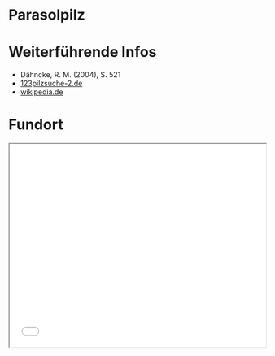 Parasolpilz
===

# Weiterführende Infos
- Dähncke, R. M. (2004), S. 521
- [123pilzsuche-2.de](https://www.123pilze.de/DreamHC/Download/Parasol.htm)
- [wikipedia.de](https://de.wikipedia.org/wiki/Gemeiner_Riesenschirmling)

# Fundort
<iframe src="/map.html#51.651262,10.105047" style="width: 100% !important; height: 400px !important;"></iframe>